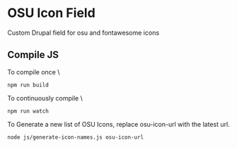 # OSU Icon Field

Custom Drupal field for osu and fontawesome icons

## Compile JS

To compile once \

```shell
npm run build
```

To continuously compile \

```shell
npm run watch
```

To Generate a new list of OSU Icons, replace osu-icon-url with the latest url.

```shell
node js/generate-icon-names.js osu-icon-url
```
